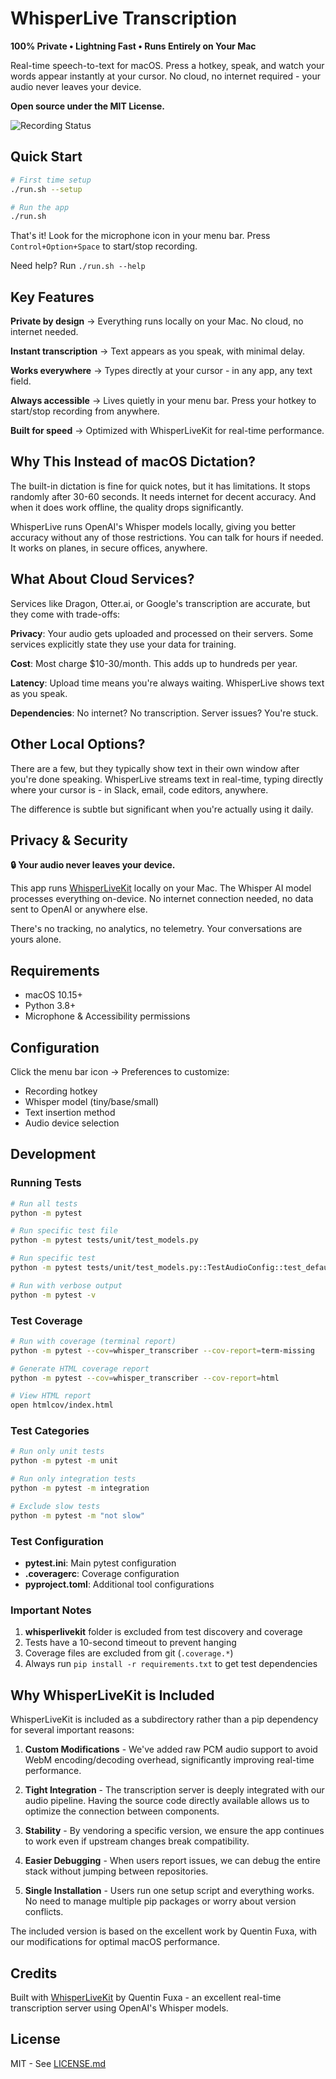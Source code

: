 # WhisperLive Transcription

**100% Private • Lightning Fast • Runs Entirely on Your Mac**

Real-time speech-to-text for macOS. Press a hotkey, speak, and watch your words appear instantly at your cursor. No cloud, no internet required - your audio never leaves your device.

**Open source under the MIT License.**

![Recording Status](whisper_transcriber/resources/microphone-recording.png)

## Quick Start

```bash
# First time setup
./run.sh --setup

# Run the app
./run.sh
```

That's it! Look for the microphone icon in your menu bar. Press `Control+Option+Space` to start/stop recording.

Need help? Run `./run.sh --help`

## Key Features

**Private by design** → Everything runs locally on your Mac. No cloud, no internet needed.

**Instant transcription** → Text appears as you speak, with minimal delay.

**Works everywhere** → Types directly at your cursor - in any app, any text field.

**Always accessible** → Lives quietly in your menu bar. Press your hotkey to start/stop recording from anywhere.

**Built for speed** → Optimized with WhisperLiveKit for real-time performance.

## Why This Instead of macOS Dictation?

The built-in dictation is fine for quick notes, but it has limitations. It stops randomly after 30-60 seconds. It needs internet for decent accuracy. And when it does work offline, the quality drops significantly.

WhisperLive runs OpenAI's Whisper models locally, giving you better accuracy without any of those restrictions. You can talk for hours if needed. It works on planes, in secure offices, anywhere.

## What About Cloud Services?

Services like Dragon, Otter.ai, or Google's transcription are accurate, but they come with trade-offs:

**Privacy**: Your audio gets uploaded and processed on their servers. Some services explicitly state they use your data for training.

**Cost**: Most charge $10-30/month. This adds up to hundreds per year.

**Latency**: Upload time means you're always waiting. WhisperLive shows text as you speak.

**Dependencies**: No internet? No transcription. Server issues? You're stuck.

## Other Local Options?

There are a few, but they typically show text in their own window after you're done speaking. WhisperLive streams text in real-time, typing directly where your cursor is - in Slack, email, code editors, anywhere.

The difference is subtle but significant when you're actually using it daily.

## Privacy & Security

**🔒 Your audio never leaves your device.** 

This app runs [WhisperLiveKit](https://github.com/QuentinFuxa/WhisperLiveKit) locally on your Mac. The Whisper AI model processes everything on-device. No internet connection needed, no data sent to OpenAI or anywhere else. 

There's no tracking, no analytics, no telemetry. Your conversations are yours alone.

## Requirements

- macOS 10.15+
- Python 3.8+
- Microphone & Accessibility permissions

## Configuration

Click the menu bar icon → Preferences to customize:
- Recording hotkey
- Whisper model (tiny/base/small)
- Text insertion method
- Audio device selection


## Development

### Running Tests

```bash
# Run all tests
python -m pytest

# Run specific test file
python -m pytest tests/unit/test_models.py

# Run specific test
python -m pytest tests/unit/test_models.py::TestAudioConfig::test_default_values

# Run with verbose output
python -m pytest -v
```

### Test Coverage

```bash
# Run with coverage (terminal report)
python -m pytest --cov=whisper_transcriber --cov-report=term-missing

# Generate HTML coverage report
python -m pytest --cov=whisper_transcriber --cov-report=html

# View HTML report
open htmlcov/index.html
```

### Test Categories

```bash
# Run only unit tests
python -m pytest -m unit

# Run only integration tests  
python -m pytest -m integration

# Exclude slow tests
python -m pytest -m "not slow"
```

### Test Configuration

- **pytest.ini**: Main pytest configuration
- **.coveragerc**: Coverage configuration  
- **pyproject.toml**: Additional tool configurations

### Important Notes

1. **whisperlivekit** folder is excluded from test discovery and coverage
2. Tests have a 10-second timeout to prevent hanging
3. Coverage files are excluded from git (`.coverage.*`)
4. Always run `pip install -r requirements.txt` to get test dependencies

## Why WhisperLiveKit is Included

WhisperLiveKit is included as a subdirectory rather than a pip dependency for several important reasons:

1. **Custom Modifications** - We've added raw PCM audio support to avoid WebM encoding/decoding overhead, significantly improving real-time performance.

2. **Tight Integration** - The transcription server is deeply integrated with our audio pipeline. Having the source code directly available allows us to optimize the connection between components.

3. **Stability** - By vendoring a specific version, we ensure the app continues to work even if upstream changes break compatibility.

4. **Easier Debugging** - When users report issues, we can debug the entire stack without jumping between repositories.

5. **Single Installation** - Users run one setup script and everything works. No need to manage multiple pip packages or worry about version conflicts.

The included version is based on the excellent work by Quentin Fuxa, with our modifications for optimal macOS performance.

## Credits

Built with [WhisperLiveKit](https://github.com/QuentinFuxa/WhisperLiveKit) by Quentin Fuxa - an excellent real-time transcription server using OpenAI's Whisper models.

## License

MIT - See [LICENSE.md](LICENSE.md)